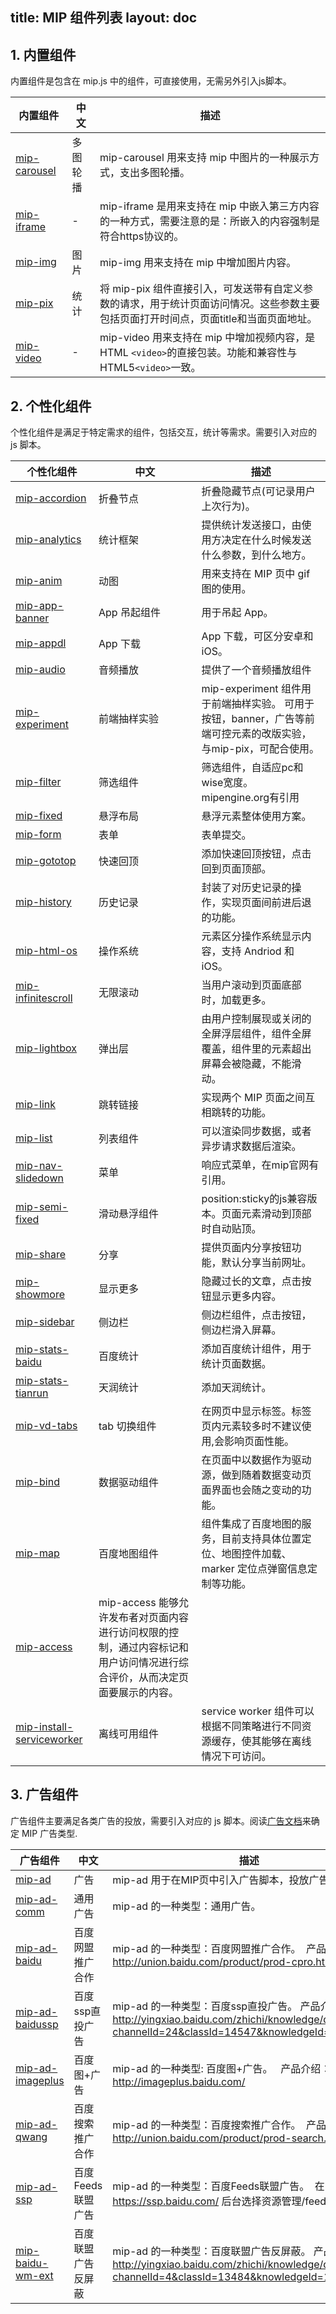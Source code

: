 title: MIP 组件列表
layout: doc
---

## 1. 内置组件

内置组件是包含在 mip.js 中的组件，可直接使用，无需另外引入js脚本。

<span class="minw-125">内置组件</span>|<span class="minw-60">中文</span>|描述
----|----|----
[mip-carousel](/examples/mip/mip-carousel.html) | 多图轮播|mip-carousel 用来支持 mip 中图片的一种展示方式，支出多图轮播。
[mip-iframe](/examples/mip/mip-iframe.html) | -|mip-iframe 是用来支持在 mip 中嵌入第三方内容的一种方式，需要注意的是：所嵌入的内容强制是符合https协议的。
[mip-img](/examples/mip/mip-img.html) | 图片|mip-img 用来支持在 mip 中增加图片内容。
[mip-pix](/examples/mip/mip-pix.html) | 统计|将 mip-pix 组件直接引入，可发送带有自定义参数的请求，用于统计页面访问情况。这些参数主要包括页面打开时间点，页面title和当面页面地址。
[mip-video](/examples/mip/mip-video.html) | -|mip-video 用来支持在 mip 中增加视频内容，是HTML `<video>`的直接包装。功能和兼容性与HTML5`<video>`一致。

## 2. 个性化组件

个性化组件是满足于特定需求的组件，包括交互，统计等需求。需要引入对应的 js 脚本。

<span class="minw-125">个性化组件</span>|<span class="minw-60">中文</span>|描述
----|----|----
[mip-accordion](/examples/mip-extensions/mip-accordion.html) |折叠节点|折叠隐藏节点(可记录用户上次行为)。
[mip-analytics](/examples/mip-extensions/mip-analytics.html) |统计框架|提供统计发送接口，由使用方决定在什么时候发送什么参数，到什么地方。
[mip-anim](/examples/mip-extensions/mip-anim.html) |动图|用来支持在 MIP 页中 gif 图的使用。
[mip-app-banner](/examples/mip-extensions/mip-app-banner.html) |App 吊起组件|用于吊起 App。
[mip-appdl](/examples/mip-extensions/mip-appdl.html) |App 下载|App 下载，可区分安卓和 iOS。
[mip-audio](/examples/mip-extensions/mip-audio.html) |音频播放|提供了一个音频播放组件
[mip-experiment](/examples/mip-extensions/mip-experiment.html) |前端抽样实验|mip-experiment 组件用于前端抽样实验。  可用于按钮，banner，广告等前端可控元素的改版实验，与mip-pix，可配合使用。
[mip-filter](/examples/mip-extensions/mip-filter.html) |筛选组件|筛选组件，自适应pc和wise宽度。mipengine.org有引用
[mip-fixed](/examples/mip-extensions/mip-fixed.html) |悬浮布局|悬浮元素整体使用方案。
[mip-form](/examples/mip-extensions/mip-form.html) |表单|表单提交。
[mip-gototop](/examples/mip-extensions/mip-gototop.html) |快速回顶|添加快速回顶按钮，点击回到页面顶部。
[mip-history](/examples/mip-extensions/mip-history.html) |历史记录|封装了对历史记录的操作，实现页面间前进后退的功能。
[mip-html-os](/examples/mip-extensions/mip-html-os.html) |操作系统|元素区分操作系统显示内容，支持 Andriod 和 iOS。
[mip-infinitescroll](/examples/mip-extensions/mip-infinitescroll.html) |无限滚动|当用户滚动到页面底部时，加载更多。
[mip-lightbox](/examples/mip-extensions/mip-lightbox.html) |弹出层|由用户控制展现或关闭的全屏浮层组件，组件全屏覆盖，组件里的元素超出屏幕会被隐藏，不能滑动。
[mip-link](/examples/mip-extensions/mip-link.html) |跳转链接|实现两个 MIP 页面之间互相跳转的功能。
[mip-list](/examples/mip-extensions/mip-list.html) |列表组件|可以渲染同步数据，或者异步请求数据后渲染。
[mip-nav-slidedown](/examples/mip-extensions/mip-nav-slidedown.html) |菜单|响应式菜单，在mip官网有引用。
[mip-semi-fixed](/examples/mip-extensions/mip-semi-fixed.html) |滑动悬浮组件 |position:sticky的js兼容版本。页面元素滑动到顶部时自动贴顶。
[mip-share](/examples/mip-extensions/mip-share.html) |分享|提供页面内分享按钮功能，默认分享当前网址。
[mip-showmore](/examples/mip-extensions/mip-showmore.html) |显示更多|隐藏过长的文章，点击按钮显示更多内容。
[mip-sidebar](/examples/mip-extensions/mip-sidebar.html) |侧边栏|侧边栏组件，点击按钮，侧边栏滑入屏幕。
[mip-stats-baidu](/examples/mip-extensions/mip-stats-baidu.html) |百度统计|添加百度统计组件，用于统计页面数据。
[mip-stats-tianrun](/examples/mip-extensions/mip-stats-tianrun.html) |天润统计|添加天润统计。
[mip-vd-tabs](/examples/mip-extensions/mip-vd-tabs.html) |tab 切换组件|在网页中显示标签。标签页内元素较多时不建议使用,会影响页面性能。
[mip-bind](/examples/mip-extensions/mip-bind.html) |数据驱动组件|在页面中以数据作为驱动源，做到随着数据变动页面界面也会随之变动的功能。
[mip-map](/examples/mip-extensions/mip-map.html) |百度地图组件|组件集成了百度地图的服务，目前支持具体位置定位、地图控件加载、marker 定位点弹窗信息定制等功能。
[mip-access](/examples/mip-extensions/mip-access.html) |mip-access 能够允许发布者对页面内容进行访问权限的控制，通过内容标记和用户访问情况进行综合评价，从而决定页面要展示的内容。
[mip-install-serviceworker](/examples/mip-extensions/mip-install-serviceworker.html) |离线可用组件|service worker 组件可以根据不同策略进行不同资源缓存，使其能够在离线情况下可访问。

## 3. 广告组件

广告组件主要满足各类广告的投放，需要引入对应的 js 脚本。阅读[广告文档](/examples/mip-ad/mip-ad.html)来确定 MIP 广告类型.

<span class="minw-125">广告组件</span>|<span class="minw-60">中文</span>|描述
----|----|----
[mip-ad](/examples/mip-ad/mip-ad.html) | 广告|mip-ad 用于在MIP页中引入广告脚本，投放广告。
[mip-ad-comm](/examples/mip-ad/mip-ad-comm.html) | 通用广告|mip-ad 的一种类型：通用广告。
[mip-ad-baidu](/examples/mip-ad/mip-ad-baidu.html) | 百度网盟推广合作|mip-ad 的一种类型：百度网盟推广合作。  产品介绍：http://union.baidu.com/product/prod-cpro.html
[mip-ad-baidussp](/examples/mip-ad/mip-ad-baidussp.html) | 百度ssp直投广告|mip-ad 的一种类型：百度ssp直投广告。  产品介绍：http://yingxiao.baidu.com/zhichi/knowledge/detail.action?channelId=24&classId=14547&knowledgeId=14745
[mip-ad-imageplus](/examples/mip-ad/mip-ad-imageplus.html) | 百度图+广告|mip-ad 的一种类型: 百度图+广告。   产品介绍：http://imageplus.baidu.com/
[mip-ad-qwang](/examples/mip-ad/mip-ad-qwang.html) | 百度搜索推广合作|mip-ad 的一种类型：百度搜索推广合作。  产品介绍：http://union.baidu.com/product/prod-search.html
[mip-ad-ssp](/examples/mip-ad/mip-ad-ssp.html) | 百度Feeds联盟广告|mip-ad 的一种类型：百度Feeds联盟广告。  在 https://ssp.baidu.com/ 后台选择资源管理/feeds联盟接入。
[mip-baidu-wm-ext](/examples/mip-ad/mip-baidu-wm-ext.html) | 百度联盟广告反屏蔽|mip-ad 的一种类型：百度联盟广告反屏蔽。  产品介绍：http://yingxiao.baidu.com/zhichi/knowledge/detail.action?channelId=4&classId=13484&knowledgeId=15198
